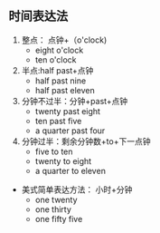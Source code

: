 ## 时间表达法
1. 整点： 点钟+（o'clock)
   - eight o'clock
   - ten o'clock
2. 半点:half past+点钟
   - half past nine
   - half past eleven
3. 分钟不过半：分钟+past+点钟
   - twenty past eight
   - ten past five
   - a quarter past four
4. 分钟过半：剩余分钟数+to+下一点钟
   - five to ten
   - twenty to eight
   - a quarter to eleven

- 美式简单表达方法：
  小时+分钟
  - one twenty
  - one thirty
  - one fifty five